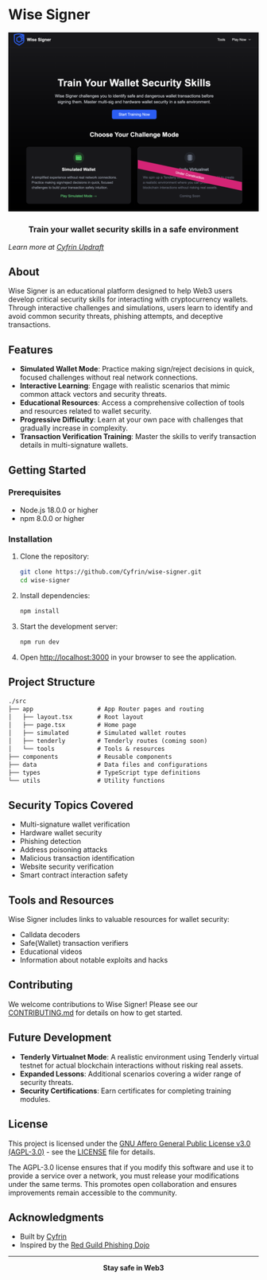# Wise Signer

<div align="center">
  <img src="public/landing-page.png" alt="Wise Signer Landing Page" width="700" />
  <h3>Train your wallet security skills in a safe environment</h3>
</div>

*Learn more at [Cyfrin Updraft](https://updraft.cyfrin.io/)*

## About

Wise Signer is an educational platform designed to help Web3 users develop critical security skills for interacting with cryptocurrency wallets. Through interactive challenges and simulations, users learn to identify and avoid common security threats, phishing attempts, and deceptive transactions.

## Features

- **Simulated Wallet Mode**: Practice making sign/reject decisions in quick, focused challenges without real network connections.
- **Interactive Learning**: Engage with realistic scenarios that mimic common attack vectors and security threats.
- **Educational Resources**: Access a comprehensive collection of tools and resources related to wallet security.
- **Progressive Difficulty**: Learn at your own pace with challenges that gradually increase in complexity.
- **Transaction Verification Training**: Master the skills to verify transaction details in multi-signature wallets.

## Getting Started

### Prerequisites

- Node.js 18.0.0 or higher
- npm 8.0.0 or higher

### Installation

1. Clone the repository:
   ```bash
   git clone https://github.com/Cyfrin/wise-signer.git
   cd wise-signer
   ```

2. Install dependencies:
   ```bash
   npm install
   ```

3. Start the development server:
   ```bash
   npm run dev
   ```

4. Open [http://localhost:3000](http://localhost:3000) in your browser to see the application.

## Project Structure

```
./src
├── app                  # App Router pages and routing
│   ├── layout.tsx       # Root layout
│   ├── page.tsx         # Home page
│   ├── simulated        # Simulated wallet routes
│   ├── tenderly         # Tenderly routes (coming soon)
│   └── tools            # Tools & resources
├── components           # Reusable components
├── data                 # Data files and configurations
├── types                # TypeScript type definitions
└── utils                # Utility functions
```

## Security Topics Covered

- Multi-signature wallet verification
- Hardware wallet security
- Phishing detection
- Address poisoning attacks
- Malicious transaction identification
- Website security verification
- Smart contract interaction safety

## Tools and Resources

Wise Signer includes links to valuable resources for wallet security:

- Calldata decoders
- Safe{Wallet} transaction verifiers
- Educational videos
- Information about notable exploits and hacks

## Contributing

We welcome contributions to Wise Signer! Please see our [CONTRIBUTING.md](CONTRIBUTING.md) for details on how to get started.

## Future Development

- **Tenderly Virtualnet Mode**: A realistic environment using Tenderly virtual testnet for actual blockchain interactions without risking real assets.
- **Expanded Lessons**: Additional scenarios covering a wider range of security threats.
- **Security Certifications**: Earn certificates for completing training modules.

## License

This project is licensed under the [GNU Affero General Public License v3.0 (AGPL-3.0)](https://www.gnu.org/licenses/agpl-3.0.en.html) - see the [LICENSE](LICENSE) file for details.

The AGPL-3.0 license ensures that if you modify this software and use it to provide a service over a network, you must release your modifications under the same terms. This promotes open collaboration and ensures improvements remain accessible to the community.

## Acknowledgments

- Built by [Cyfrin](https://cyfrin.io)
- Inspired by the [Red Guild Phishing Dojo](https://phishing.therektgames.com/)

---

<div align="center">
  <strong>Stay safe in Web3</strong>
</div>

<!-- Simulated Wallet Challenges (leave for Updraft):
- EOA
  - Sign in with Ethereum (MetaMask side pop up) ✅ 
  - Basic ETH transfer (Trezor pop up) ✅ 
  - Aave Deposit (MetaMask side pop up) ✅ 
  - EIP-712 signature (MetaMask side pop up) ✅ 
- Smart contract wallet 
  - Basic Token transfer, first signer (MetaMask & trezor side pop up) 
    - Show
  - Token transfer with confusing phishing token (MetaMask & trezor side pop up) 
  - EIP-712 signature (Trezor) 
    - Do it correct, only show data 
  - EIP-712 siganture (metamask) 
    - Show EIP-712 raw 

Connected Wallet Challenges:
- Tenderly setup (virtual testnet setup)
  - eternal safe setup
  - https://eternalsafe.eth.limo?chainId=84532&chain=Base%20Sepolia&shortName=base-sepolia&rpc=https%3A%2F%2Fsepolia.base.org&currency=ETH&symbol=ETH&expAddr=https%3A%2F%2Fsepolia.basescan.org%2Faddress%2F%7B%7Baddress%7D%7D&expTx=https%3A%2F%2Fsepolia.basescan.org%2Ftx%2F%7B%7Bhash%7D%7D&l2=true&testnet=true
- EOA - Oh no! Safe Wallet is down! 
  - Uniswap swap
  - EIP-712 signature
- Smart contract wallet
  - Basic ETH transfer, first signer

# Tenderly game plan 
- Options:
  - Create tenderly network from API Key, account name, and project name
    - Saves http endpoint to local storage
  - I already have a tenderly virtual network (connect, set/check chainId)
    - Save http endpoint to local storage
  
# Safe Wallet Game Plan...
1. User connects wallet 
   1. Fund user wallet with 10 ETH
   2. Fund anvil5 address with 10 ETH 
      1. https://virtual.sepolia.rpc.tenderly.co/2266f442-859b-4462-8195-99a709746ffe 
  payload:
  ```
   {method: "tenderly_addBalance",…}
   id
   : 
   3
   jsonrpc
   : 
   "2.0"
   method
   : 
   "tenderly_addBalance"
   params
   : 
   [["ADDRESS_TO_FUND"], "0xde0b6b3a7640000"]
   0
   : 
   ["ADDRESS_TO_FUND"]
   0
   : 
   "ADDRESS_TO_FUND"
   1
   : 
   "0xde0b6b3a7640000"
   ```
   1. Have user deploy custom Safe address for each question, as question 1, and save to local storage
   2. For each question, set 2/3 signers as:
      1. anvil5
      2. whatever wallet is connected
      3. anvil6
1. Question 2 is to setup eternalsafe with custom network, saying "oh no, the safe UI is down!!", can you connect?
2. Drop user to question 3


 -->
